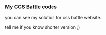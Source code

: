 ### My CCS Battle codes

you can see my solution for css battle website.

tell me if you know shorter version ;)